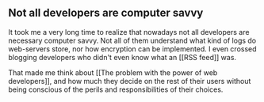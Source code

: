 ## Not all developers are computer savvy
It took me a very long time to realize that nowadays not all developers are necessary computer savvy. Not all of them understand what kind of logs do web-servers store, nor how encryption can be implemented. I even crossed blogging developers who didn't even know what an [[RSS feed]] was. 

That made me think about [[The problem with the power of web developers]], and how much they decide on the rest of their users without being conscious of the perils and responsibilities of their choices. 